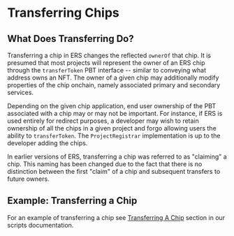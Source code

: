 # Transferring Chips

## What Does Transferring Do?
Transferring a chip in ERS changes the reflected `ownerOf` that chip. It is presumed that most projects will represent the owner of an ERS chip through the `transferToken` PBT interface -- similar to conveying what address owns an NFT. The owner of a given chip may additionally modify properties of the chip onchain, namely associated primary and secondary services.

Depending on the given chip application, end user ownership of the PBT associated with a chip may or may not be important. For instance, if ERS is used entirely for redirect purposes, a developer may wish to retain ownership of all the chips in a given project and forgo allowing users the ability to `transferToken`. The `ProjectRegistrar` implementation is up to the developer adding the chips.

In earlier versions of ERS, transferring a chip was referred to as "claiming" a chip. This naming has been changed due to the fact that there is no distinction between the first "claim" of a chip and subsequent transfers to future owners.

## Example: Transferring a Chip
For an example of transferring a chip see [Transferring A Chip](../../scripts/chip-transfer.md) section in our scripts documentation.

